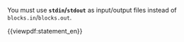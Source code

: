 You must use <strong>`stdin`/`stdout`</strong> as input/output files instead of `blocks.in`/`blocks.out`.

{{viewpdf:statement_en}}